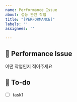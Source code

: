```yaml
---
name: Performance Issue
about: 성능 관련 작업
title: "[PERFORMANCE]"
labels: ''
assignees: ''

---
```


## 📌 Performance Issue
어떤 작업인지 적어주세요
## 📝 To-do
- [ ] task1
